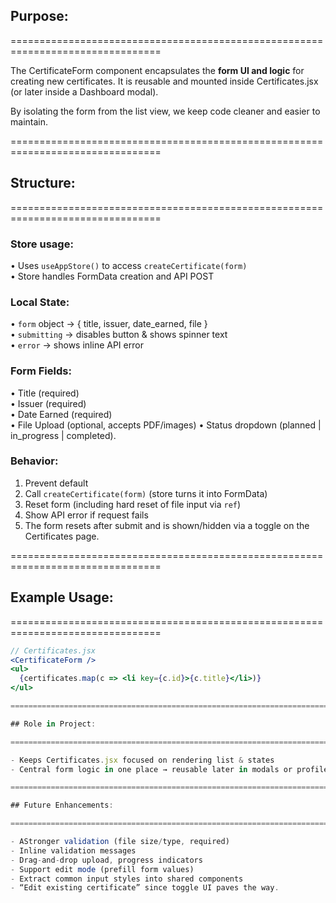 ## Purpose:
================================================================================

The CertificateForm component encapsulates the **form UI and logic** for creating new certificates.
It is reusable and mounted inside Certificates.jsx (or later inside a Dashboard modal).

By isolating the form from the list view, we keep code cleaner and easier to maintain.

================================================================================

## Structure:
================================================================================

### Store usage:
• Uses `useAppStore()` to access `createCertificate(form)`  
• Store handles FormData creation and API POST  

### Local State:
• `form` object → { title, issuer, date_earned, file }  
• `submitting` → disables button & shows spinner text  
• `error` → shows inline API error  

### Form Fields:
• Title (required)  
• Issuer (required)  
• Date Earned (required)  
• File Upload (optional, accepts PDF/images) 
• Status dropdown (planned | in_progress | completed). 

### Behavior:
1. Prevent default  
2. Call `createCertificate(form)` (store turns it into FormData)  
3. Reset form (including hard reset of file input via `ref`)  
4. Show API error if request fails 
5. The form resets after submit and is shown/hidden via a toggle on the Certificates page. 

================================================================================

## Example Usage:
================================================================================

```jsx
// Certificates.jsx
<CertificateForm />
<ul>
  {certificates.map(c => <li key={c.id}>{c.title}</li>)}
</ul>

================================================================================

## Role in Project:

================================================================================

- Keeps Certificates.jsx focused on rendering list & states
- Central form logic in one place → reusable later in modals or profile pages

================================================================================

## Future Enhancements:

================================================================================

- AStronger validation (file size/type, required)
- Inline validation messages
- Drag-and-drop upload, progress indicators
- Support edit mode (prefill form values)
- Extract common input styles into shared components
- “Edit existing certificate” since toggle UI paves the way.
